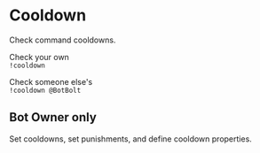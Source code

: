 # Cooldown
Check command cooldowns.

Check your own  
`!cooldown`

Check someone else's  
`!cooldown @BotBolt`

## Bot Owner only
Set cooldowns, set punishments, and define cooldown properties.
